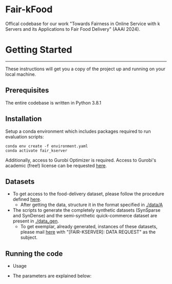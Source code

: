 # Fair-kFood
Offical codebase for our work "Towards Fairness in Online Service with k Servers and its Applications to Fair Food Delivery" (AAAI 2024).


# Getting Started
---
These instructions will get you a copy of the project up and running on your local machine.

## Prerequisites
The entire codebase is written in Python 3.8.1

## Installation
Setup a conda environment which includes packages required to run evaluation scripts:
```
conda env create -f environment.yaml
conda activate fair_kserver
```
Additionally, access to Gurobi Optimizer is required. Access to Gurobi's academic (free!) license can be requested [here](https://www.gurobi.com/academia/academic-program-and-licenses/).

## Datasets
* To get access to the food-delivery dataset, please follow the procedure defined [here](https://www.cse.iitd.ac.in/~sayan/files/foodmatch.txt).
	* After getting the data, structure it in the format specified in [./data/A](./data/A)
* The scripts to generate the completely synthetic datasets (SynSparse and SynDense) and the semi-synthetic quick-commerce dataset are present in [./data_gen](./data_gen). 
	* To get exemplar, already generated, instances of these datasets, please mail [here](damandeepddsb@gmail.com) with "[FAIR-KSERVER]: DATA REQUEST" as the subject. 

## Running the code
* Usage

* The parameters are explained below:

